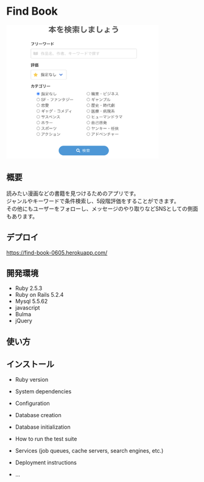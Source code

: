 # Find Book
<img src="home_sample.png" width="400" height="350">


## 概要
読みたい漫画などの書籍を見つけるためのアプリです。<br>
ジャンルやキーワードで条件検索し、5段階評価をすることができます。<br>
その他にもユーザーをフォローし、メッセージのやり取りなどSNSとしての側面もあります。

## デプロイ
https://find-book-0605.herokuapp.com/
## 開発環境
* Ruby 2.5.3
* Ruby on Rails 5.2.4
* Mysql 5.5.62
* javascript
* Bulma
* jQuery



## 使い方
## インストール


* Ruby version

* System dependencies

* Configuration

* Database creation

* Database initialization

* How to run the test suite

* Services (job queues, cache servers, search engines, etc.)

* Deployment instructions

* ...
